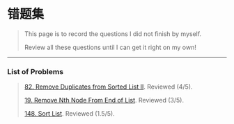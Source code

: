 # 错题集

> This page is to record the questions I did not finish by myself.
>
> Review all these questions until I can get it right on my own!

---

<h3> List of Problems </h3>

> [82. Remove Duplicates from Sorted List II](https://leetcode.com/problems/remove-duplicates-from-sorted-list-ii/). Reviewed (4/5).
>
> [19. Remove Nth Node From End of List](https://leetcode.com/problems/remove-nth-node-from-end-of-list/). Reviewed (3/5).
>
> [148. Sort List](https://leetcode.com/problems/sort-list/). Reviewed (1.5/5).